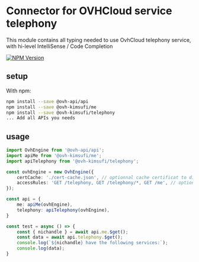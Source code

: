 # Connector for OVHCloud service telephony

This module contains all typing needed to use OvhCloud telephony service, with hi-level IntelliSense / Code Completion

[![NPM Version](https://img.shields.io/npm/v/@ovh-kimsufi/telephony.svg?style=flat)](https://www.npmjs.org/package/@ovh-kimsufi/telephony)

## setup

With npm:
````bash
npm install --save @ovh-api/api
npm install --save @ovh-kimsufi/me
npm install --save @ovh-kimsufi/telephony
... Add all APIs you needs
````

## usage

````typescript
import OvhEngine from '@ovh-api/api';
import apiMe from '@ovh-kimsufi/me';
import apiTelephony from '@ovh-kimsufi/telephony';

const ovhEngine = new OvhEngine({ 
    certCache: './cert-cache.json', // optionnal cache certificat to disk
    accessRules: 'GET /telephony, GET /telephony/*, GET /me', // optionnal limit the requested privileges.
});

const api = {
    me: apiMe(ovhEngine),
    telephony: apiTelephony(ovhEngine),
}

const test = async () => {
    const { nichandle } = await api.me.$get();
    const data = await api.telephony.$get();
    console.log(`${nichandle} have the following services:`);
    console.log(data);
}

````